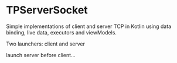 # TPServerSocket
Simple implementations of client and server TCP in Kotlin using data binding, live data, executors and viewModels.

Two launchers: client and server

launch server before client... 
